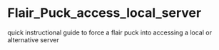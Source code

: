 # Flair_Puck_access_local_server
quick instructional guide to force a flair puck into accessing a local or alternative server
